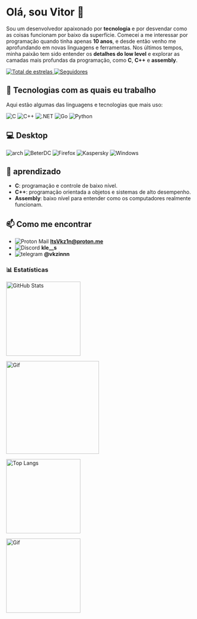 # Olá, sou Vitor 👋

Sou um desenvolvedor apaixonado por **tecnologia** e por desvendar como as coisas funcionam por baixo da superfície. Comecei a me interessar por programação quando tinha apenas **10 anos**, e desde então venho me aprofundando em novas linguagens e ferramentas. Nos últimos tempos, minha paixão tem sido entender os **detalhes do low level** e explorar as camadas mais profundas da programação, como **C**, **C++** e **assembly**.

<p align="left">
    <a href="https://github.com/VictorJMM?tab=repositories&sort=stargazers">
        <img 
            alt="Total de estrelas" 
            title="Total de estrelas GitHub" 
            src="https://custom-icon-badges.demolab.com/github/stars/VictorJMM?color=55960c&style=for-the-badge&labelColor=488207&logo=star&label=estrelas"
        />
    </a>
    <a href="https://github.com/VictorJMM?tab=followers">
        <img 
            alt="Seguidores" 
            title="Me siga no GitHub" 
            src="https://custom-icon-badges.demolab.com/github/followers/VictorJMM?color=236ad3&labelColor=1155ba&style=for-the-badge&logo=github&label=Seguidores&logoColor=white"
        />
    </a>
</p>

## 🚀 Tecnologias com as quais eu trabalho

Aqui estão algumas das linguagens e tecnologias que mais uso:

![C](https://img.shields.io/badge/-C-A8B9CC?style=flat-square&logo=c&logoColor=white)
![C++](https://img.shields.io/badge/-C++-00599C?style=flat-square&logo=c%2B%2B&logoColor=white)
![.NET](https://img.shields.io/badge/-NET-512BD4?style=flat-square&logo=.net&logoColor=white)
![Go](https://img.shields.io/badge/-Go-00ADD8?style=flat-square&logo=go&logoColor=white)
![Python](https://img.shields.io/badge/-Python-3776AB?style=flat-square&logo=python&logoColor=white)

## 💻 Desktop

![arch](https://img.shields.io/badge/Arch%20Linux-1793D1.svg?style=for-the-badge&logo=Arch-Linux&logoColor=white)
![BeterDC](https://img.shields.io/badge/BetterDiscord-3E82E5.svg?style=for-the-badge&logo=BetterDiscord&logoColor=white)
![Firefox](https://img.shields.io/badge/Firefox%20Browser-FF7139.svg?style=for-the-badge&logo=Firefox-Browser&logoColor=white)
![Kaspersky](https://img.shields.io/badge/Kaspersky-006D5C.svg?style=for-the-badge&logo=Kaspersky&logoColor=white)
![Windows](https://img.shields.io/badge/Windows-0078D6?style=for-the-badge&logo=windows&logoColor=white)


## 🌱 aprendizado

- **C**: programação e controle de baixo nível.
- **C++**: programação orientada a objetos e sistemas de alto desempenho.
- **Assembly**: baixo nível para entender como os computadores realmente funcionam.

## 📫 Como me encontrar

- ![Proton Mail](https://img.shields.io/badge/Proton%20Mail-6D4AFF.svg?style=for-the-badge&logo=Proton-Mail&logoColor=white) **ItsVkz1n@proton.me**
- ![Discord](https://img.shields.io/badge/Discord-5865F2.svg?style=for-the-badge&logo=Discord&logoColor=white) **kle__s**
- ![telegram](https://img.shields.io/badge/Telegram-26A5E4.svg?style=for-the-badge&logo=Telegram&logoColor=white) **@vkzinnn**


### 📊 Estatísticas

<p>
  <img 
    alt="GitHub Stats" 
    height="200" 
    src="https://github-readme-stats.vercel.app/api?username=VictorJMM&show_icons=true&theme=tokyonight&include_all_commits=true&locale=pt-br" 
  />
</p>

<p>
  <img 
    alt="Gif" 
    height="250" 
    src="https://media1.tenor.com/m/OXiZyYiTx04AAAAd/%D0%B0h-stressed.gif" 
  />
</p>

<p>
  <img 
    alt="Top Langs" 
    height="200" 
    src="https://github-readme-stats.vercel.app/api/top-langs/?username=VictorJMM&theme=tokyonight&layout=compact&custom_title=Tecnologias&langs_count=8" 
  />
</p>

<p>
  <img 
    alt="Gif" 
    height="200" 
    src="https://media1.tenor.com/m/h-x5T9HRxA0AAAAC/anime-kobayashi.gif" 
  />
</p>

